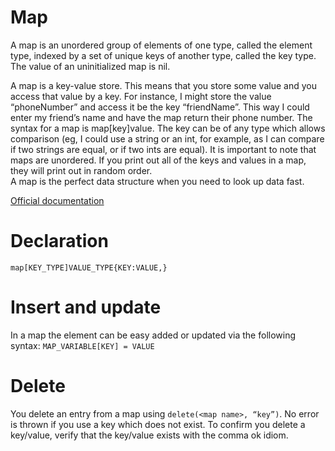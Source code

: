 # Map

A map is an unordered group of elements of one type, called the element type, indexed by a set of unique keys of another type, called the key type. The value of an uninitialized map is nil.

A map is a key-value store. This means that you store some value and you access that value by a key.
For instance, I might store the value “phoneNumber” and access it be the key “friendName”.
This way I could enter my friend’s name and have the map return their phone number. 
The syntax for a map is map[key]value. The key can be of any type which allows comparison 
(eg, I could use a string or an int, for example, as I can compare if two strings are equal,
or if two ints are equal). It is important to note that maps are unordered. 
If you print out all of the keys and values in a map, they will print out in random order.  
A map is the perfect data structure when you need to look up data fast.

[Official documentation](https://golang.org/ref/spec#Map_types)

# Declaration

`map[KEY_TYPE]VALUE_TYPE{KEY:VALUE,}`

# Insert and update

In a map the element can be easy added or updated via the following syntax: `MAP_VARIABLE[KEY] = VALUE`

# Delete

You delete an entry from a map using `delete(<map name>, “key”)`. No error is thrown if you use a key which does not exist. To confirm you delete a key/value, verify that the key/value exists with the comma ok idiom.
